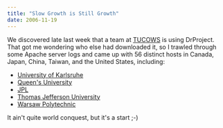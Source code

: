 ```yaml
---
title: "Slow Growth is Still Growth"
date: 2006-11-19
---
```

We discovered late last week that a team at <a href="http://www.tucowsinc.com/">TUCOWS</a> is using DrProject.  That got me wondering who else had downloaded it, so I trawled through some Apache server logs and came up with 56 distinct hosts in Canada, Japan, China, Taiwan, and the United States, including:
<ul>
  <li><a href="http://www.uni-karlsruhe.de/">University of Karlsruhe</a></li>
  <li><a href="http://www.queensu.ca">Queen's University</a></li>
  <li><a href="http://jpl.nasa.gov">JPL</a></li>
  <li><a href="http://www.jefferson.edu">Thomas Jefferson University</a></li>
  <li><a href="http://www.pw.edu.pl">Warsaw Polytechnic</a></li>
</ul>
It ain't quite world conquest, but it's a start ;-)
